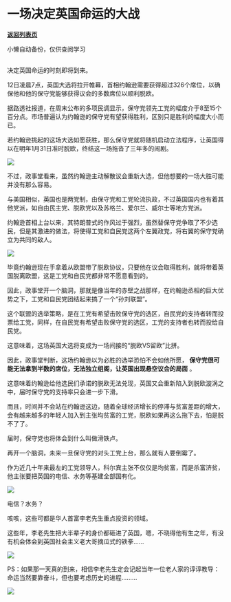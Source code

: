# 一场​决定英国命运的大战

[**返回列表页**](/gzh/政事堂2019)

小懒自动备份，仅供查阅学习

##  

决定英国命运的时刻即将到来。

  

12日凌晨7点，英国大选将拉开帷幕，首相约翰逊需要获得超过326个席位，以确保他和他的保守党能够获得议会的多数席位以顺利脱欧。

  

据路透社报道，在周末公布的多项民调显示，保守党领先工党的幅度介于8至15个百分点。市场普遍认为约翰逊的保守党有望获得胜利，区别只是胜利的幅度大小而已。  

  

若约翰逊挑起的这场大选如愿获胜，那么保守党就将随机启动立法程序，让英国得以在明年1月31日准时脱欧，终结这一场拖沓了三年多的闹剧。

  

![](https://mmbiz.qpic.cn/mmbiz_jpg/rxhS23yu8cNhYRYxWuxowbafGTP97PsIVMVJ2MRnE497ghRPVxwtMmpfUKHVODJQ1Sicgn4JG875jAVOkib838wg/640?wx_fmt=jpeg)

  

不过，政事堂看来，虽然约翰逊主动解散议会重新大选，但他想要的一场大胜可能并没有那么容易。

  

与美国相似，英国也是两党制，由保守党和工党轮流执政，不过英国国内也有着其他党派，如自由民主党、脱欧党以及苏格兰、爱尔兰、威尔士等地方党派。

  

约翰逊首相上台以来，其特朗普式的作风过于强烈，虽然替保守党争取了不少选民，但是其激进的做法，将使得工党和自民党这两个左翼政党，将右翼的保守党确立为共同的敌人。

  

![](https://mmbiz.qpic.cn/mmbiz_jpg/rxhS23yu8cNhYRYxWuxowbafGTP97PsI95iaKBeSDecCM8iayNsPRYP3qrIJfjA62lInxfwLN1j7vB5ju6A6UcxA/640?wx_fmt=jpeg)

  

毕竟约翰逊现在手拿着从欧盟带了脱欧协议，只要他在议会取得胜利，就将带着英国脱离欧盟，这是工党和自民党都非常不愿意看到的。

  

因此，政事堂开一个脑洞，那就是像当年的赤壁之战那样，在约翰逊丞相的巨大优势之下，工党和自民党团结起来搞了一个“孙刘联盟”。

  

这个联盟的选举策略，是在工党有希望击败保守党的选区，自民党的支持者转而投票给工党，同样，在自民党有希望击败保守党的选区，工党的支持者也转而投给自民党。  

  

这意味着，这场英国大选将变成为一场间接的“脱欧VS留欧”比拼。  

  

因此，政事堂判断，这场约翰逊以为必胜的选举恐怕不会如他所愿， **保守党很可能无法拿到半数的席位，无法独立组阁，让英国出现悬空议会的局面** 。

  

这意味着约翰逊给他选民们承诺的脱欧无法兑现，英国又会重新陷入到脱欧漩涡之中，届时保守党的支持率只会进一步下滑。

  

而且，时间并不会站在约翰逊这边，随着全球经济增长的停滞与贫富差距的增大，会有越来越多的年轻人加入到主张均贫富的工党，脱欧如果再这么拖下去，怕是脱不了了。

  

届时，保守党也将体会到什么叫做滑铁卢。

  

再开一个脑洞，未来一旦保守党的对头工党上台，那么就有人要倒霉了。

  

作为近几十年来最左的工党领导人，科尔宾主张不仅仅是均贫富，而是杀富济贫，他主张要把英国的电信、水务等基建全部国有化。

  

![](https://mmbiz.qpic.cn/mmbiz_jpg/rxhS23yu8cNhYRYxWuxowbafGTP97PsIeFicOt93uF5CUqic3930vwibZHXxZfUj32YPlFiaaVIl7pTl98HicEkV6iaw/640?wx_fmt=jpeg)

  

电信？水务？

  

咳咳，这些可都是华人首富李老先生重点投资的领域。

  

这些年，李老先生把大半辈子的身价都砸进了英国，嗯，不晓得他有生之年，有没有机会体会到英国社会主义老大哥摘瓜式的铁拳......

  

![](https://mmbiz.qpic.cn/mmbiz_jpg/rxhS23yu8cNhYRYxWuxowbafGTP97PsIibBpkSM4KpkjfRVz9JqVCHWHqmQtUS3j4JyE4DK9uibIxcIvA1ZKwicxA/640?wx_fmt=jpeg)

  

PS：如果那一天真的到来，相信李老先生定会记起当年一位老人家的谆谆教导：命运当然要靠奋斗，但也要考虑历史的进程.........

  

![](https://mmbiz.qpic.cn/mmbiz_jpg/rxhS23yu8cPp0iaKAfe0ZsWfgGcY72o9Nror8TicrtnlDsqzY7y4Kum4fM3X0FMEGlbvm9HvZUiaETSnLt4DHNLbQ/640?wx_fmt=jpeg)

